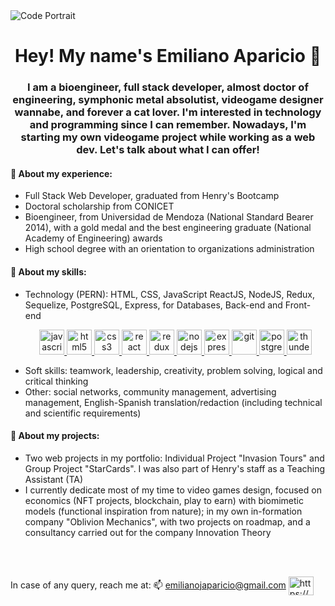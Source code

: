 <img src="https://github.com/NoahReaver/NoahReaver/blob/main/PortraitGH.png" alt="Code Portrait"/>

<h1 align="center">Hey! My name's Emiliano Aparicio 👋</h1>

<h3 align="center">I am a bioengineer, full stack developer, almost doctor of engineering, symphonic metal absolutist, videogame designer wannabe, and forever a cat lover. I'm interested in technology and programming since I can remember. Nowadays, I'm starting my own videogame project while working as a web dev. Let's talk about what I can offer!</h3>

<h4>🧐 About my experience:</h4>
<ul>
  <li>Full Stack Web Developer, graduated from Henry's Bootcamp</li>
  <li>Doctoral scholarship from CONICET</li>
  <li>Bioengineer, from Universidad de Mendoza (National Standard Bearer 2014), with a gold medal and the best engineering graduate (National Academy of Engineering) awards</li>
  <li>High school degree with an orientation to organizations administration</li>
</ul>

<h4>🧠 About my skills:</h4>
<ul>
  <li>Technology (PERN): HTML, CSS, JavaScript ReactJS, NodeJS, Redux, Sequelize, PostgreSQL, Express, for Databases, Back-end and Front-end </br> 
<p align="center">
  <a href="https://developer.mozilla.org/en-US/docs/Web/JavaScript" target="_blank"> <img src="https://upload.wikimedia.org/wikipedia/commons/thumb/9/99/Unofficial_JavaScript_logo_2.svg/1024px-Unofficial_JavaScript_logo_2.svg.png" alt="javascript" width="40" height="40"/> </a> 
  <a href="https://www.w3.org/html/" target="blank"> <img src="https://upload.wikimedia.org/wikipedia/commons/thumb/3/38/HTML5_Badge.svg/600px-HTML5_Badge.svg.png" alt="html5" width="40" height="40"/> </a>
  <a href="https://www.w3schools.com/css/" target="blank"> <img src="https://cdn4.iconfinder.com/data/icons/social-media-logos-6/512/121-css3-512.png" alt="css3" width="40" height="40"/> </a> 
  <a href="https://reactjs.org/" target="blank"> <img src="https://seeklogo.com/images/R/react-logo-7B3CE81517-seeklogo.com.png" alt="react" width="40" height="40"/> </a> 
  <a href="https://redux.js.org" target="blank"> <img src="https://seeklogo.com/images/R/redux-logo-9CA6836C12-seeklogo.com.png" alt="redux" width="40" height="40"/> 
  <a href="https://nodejs.org" target="blank"> <img src="https://cdn.pixabay.com/photo/2015/04/23/17/41/node-js-736399_960_720.png" alt="nodejs" height="40"/> </a>
  <a href="https://expressjs.com" target="blank"> <img src="https://i.cloudup.com/zfY6lL7eFa-3000x3000.png" alt="express" height="40"/> </a> 
  <a href="https://git-scm.com/" target="blank"> <img src="https://www.vectorlogo.zone/logos/git-scm/git-scm-icon.svg" alt="git" width="40" height="40"/> </a> 
  <a href="https://www.postgresql.org" target="blank"> <img src="https://upload.wikimedia.org/wikipedia/commons/thumb/2/29/Postgresql_elephant.svg/1200px-Postgresql_elephant.svg.png" alt="postgresql" width="40" height="40"/> </a> 
  <a href="https://www.thunderclient.com/" target="blank"> <img src="https://img.stackshare.io/service/25390/default_b75b4798687f3a8ac77b1c03ce99c60560b06ccb.jpg" alt="thunderClient" width="40" height="40"/> </a>
  <li>Soft skills: teamwork, leadership, creativity, problem solving, logical and critical thinking</li>
  <li>Other: social networks, community management, advertising management, English-Spanish translation/redaction (including technical and scientific requirements)</li>
</ul>


<h4>🦾 About my projects:</h4>
<ul>
  <li>Two web projects in my portfolio: Individual Project "Invasion Tours" and Group Project "StarCards". I was also part of Henry's staff as a Teaching Assistant (TA)</li>
  <li>I currently dedicate most of my time to video games design, focused on economics (NFT projects, blockchain, play to earn) with biomimetic models (functional inspiration from nature); in my own in-formation company "Oblivion Mechanics", with two projects on roadmap, and a consultancy carried out for the company Innovation Theory</li>
</ul>

<br></br>
<p align="left">
In case of any query, reach me at: 📫 <a href = "mailto:emilianojaparicio@gmail.com">emilianojaparicio@gmail.com</a>
<a href="https://www.linkedin.com/in/emiliano-aparicio-8b9757236" target="_blank"><img align="center" src="https://cdn.jsdelivr.net/npm/simple-icons@3.0.1/icons/linkedin.svg" alt="https://www.linkedin.com/in/emiliano-aparicio-8b9757236" height="30" width="40" /></a>
</p>
